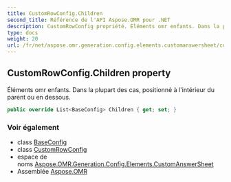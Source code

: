 ```yaml
---
title: CustomRowConfig.Children
second_title: Référence de l'API Aspose.OMR pour .NET
description: CustomRowConfig propriété. Éléments omr enfants. Dans la plupart des cas positionné à lintérieur du parent ou en dessous.
type: docs
weight: 20
url: /fr/net/aspose.omr.generation.config.elements.customanswersheet/customrowconfig/children/
---
```

## CustomRowConfig.Children property

Éléments omr enfants. Dans la plupart des cas, positionné à l'intérieur du parent ou en dessous.

```csharp
public override List<BaseConfig> Children { get; set; }
```

### Voir également

* class [BaseConfig](../../../aspose.omr.generation.config/baseconfig/)
* class [CustomRowConfig](../)
* espace de noms [Aspose.OMR.Generation.Config.Elements.CustomAnswerSheet](../../customrowconfig/)
* Assemblée [Aspose.OMR](../../../)


